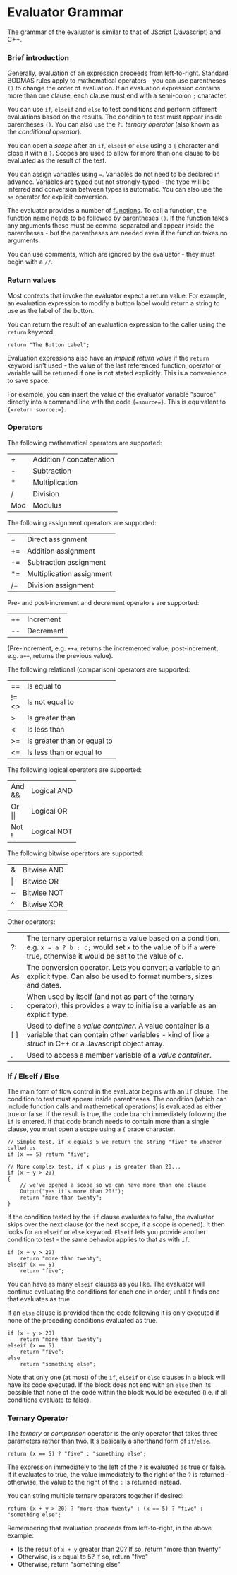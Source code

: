 # Evaluator Grammar

The grammar of the evaluator is similar to that of JScript (Javascript) and C++.

### Brief introduction

Generally, evaluation of an expression proceeds from left-to-right. Standard BODMAS rules apply to mathematical operators - you can use parentheses `()` to change the order of evaluation. If an evaluation expression contains more than one clause, each clause must end with a semi-colon `;` character.

You can use `if`, `elseif` and `else` to test conditions and perform different evaluations based on the results. The condition to test must appear inside parentheses `()`. You can also use the `?:` *ternary operator* (also known as the *conditional operator*).

You can open a *scope* after an `if`, `elseif` or `else` using a `{` character and close it with a `}`. Scopes are used to allow for more than one clause to be evaluated as the result of the test.

You can assign variables using `=`. Variables do not need to be declared in advance. Variables are [typed](variable_types.md) but not strongly-typed - the type will be inferred and conversion between types is automatic. You can also use the `as` operator for explicit conversion.

The evaluator provides a number of [functions](/Manual/reference/evaluator/README.md). To call a function, the function name needs to be followed by parentheses `()`. If the function takes any arguments these must be comma-separated and appear inside the parentheses - but the parentheses are needed even if the function takes no arguments.

You can use comments, which are ignored by the evaluator - they must begin with a `//`.

### Return values

Most contexts that invoke the evaluator expect a return value. For example, an evaluation expression to modify a button label would return a string to use as the label of the button.

You can return the result of an evaluation expression to the caller using the `return` keyword.

    return "The Button Label";

Evaluation expressions also have an *implicit return value* if the `return` keyword isn't used - the value of the last referenced function, operator or variable will be returned if one is not stated explicitly. This is a convenience to save space.

For example, you can insert the value of the evaluator variable "source" directly into a command line with the code `{=source=}`. This is equivalent to `{=return source;=}`.

### Operators

The following mathematical operators are supported:

|     |                          |
|-----|--------------------------|
| \+  | Addition / concatenation |
| \-  | Subtraction              |
| \*  | Multiplication           |
| /   | Division                 |
| Mod | Modulus                  |

The following assignment operators are supported:

|     |                           |
|-----|---------------------------|
| =   | Direct assignment         |
| +=  | Addition assignment       |
| -=  | Subtraction assignment    |
| \*= | Multiplication assignment |
| /=  | Division assignment       |

Pre- and post-increment and decrement operators are supported:

|     |           |
|-----|-----------|
| ++  | Increment |
| --  | Decrement |

(Pre-increment, e.g. `++a`, returns the incremented value; post-increment, e.g. `a++`, returns the previous value).

The following relational (comparison) operators are supported:

<table>
<tbody>
<tr class="odd">
<td>==</td>
<td>Is equal to</td>
</tr>
<tr class="even">
<td>!=<br />
&lt;&gt;</td>
<td>Is not equal to</td>
</tr>
<tr class="odd">
<td>&gt;</td>
<td>Is greater than</td>
</tr>
<tr class="even">
<td>&lt;</td>
<td>Is less than</td>
</tr>
<tr class="odd">
<td>&gt;=</td>
<td>Is greater than or equal to</td>
</tr>
<tr class="even">
<td>&lt;=</td>
<td>Is less than or equal to</td>
</tr>
</tbody>
</table>

The following logical operators are supported:

<table>
<tbody>
<tr class="odd">
<td>And<br />
&amp;&amp;</td>
<td>Logical AND</td>
</tr>
<tr class="even">
<td>Or<br />
||</td>
<td>Logical OR</td>
</tr>
<tr class="odd">
<td>Not<br />
!</td>
<td>Logical NOT</td>
</tr>
</tbody>
</table>

The following bitwise operators are supported:

|     |             |
|-----|-------------|
| &   | Bitwise AND |
| \|  | Bitwise OR  |
| ~   | Bitwise NOT |
| ^   | Bitwise XOR |

Other operators:

|       |                                                                                                                                                                                                                                                                                                                                                                              |
|-------|------------------------------------------------------------------------------------------------------------------------------------------------------------------------------------------------------------------------------------------------------------------------------------------------------------------------------------------------------------------------------|
| ?:    | The ternary operator returns a value based on a condition, e.g. `x = a ? b : c;` would set `x` to the value of `b` if `a` were true, otherwise it would be set to the value of `c`. |
| As    | The conversion operator. Lets you convert a variable to an explicit type. Can also be used to format numbers, sizes and dates.                                                                                                                                                                                                                                               |
| :     | When used by itself (and not as part of the ternary operator), this provides a way to initialise a variable as an explicit type.                                                                                                                                                                                                                                             |
| \[ \] | Used to define a *value container*. A value container is a variable that can contain other variables - kind of like a *struct* in C++ or a Javascript object array.                                                                                                                                                                                                          |
| .     | Used to access a member variable of a *value container*.                                                                                                                                                                                                                                                                                                                     |

### If / ElseIf / Else

The main form of flow control in the evaluator begins with an `if` clause. The condition to test must appear inside parentheses. The condition (which can include function calls and mathemetical operations) is evaluated as either true or false. If the result is true, the code branch immediately following the `if` is entered. If that code branch needs to contain more than a single clause, you must open a scope using a `{` brace character.

    // Simple test, if x equals 5 we return the string "five" to whoever called us
    if (x == 5) return "five";

    // More complex test, if x plus y is greater than 20...
    if (x + y > 20)
    {
        // we've opened a scope so we can have more than one clause
        Output("yes it's more than 20!");
        return "more than twenty";
    }

If the condition tested by the `if` clause evaluates to false, the evaluator skips over the next clause (or the next scope, if a scope is opened). It then looks for an `elseif` or `else` keyword. `Elseif` lets you provide another condition to test - the same behavior applies to that as with `if`.

    if (x + y > 20)
        return "more than twenty";
    elseif (x == 5)
        return "five";

You can have as many `elseif` clauses as you like. The evaluator will continue evaluating the conditions for each one in order, until it finds one that evaluates as true.

If an `else` clause is provided then the code following it is only executed if none of the preceding conditions evaluated as true.

    if (x + y > 20)
        return "more than twenty";
    elseif (x == 5)
        return "five";
    else
        return "something else";

Note that only one (at most) of the `if`, `elseif` or `else` clauses in a block will have its code executed. If the block does not end with an `else` then its possible that none of the code within the block would be executed (i.e. if all conditions evaluate to false).

### Ternary Operator

The *ternary* or *comparison* operator is the only operator that takes three parameters rather than two. It's basically a shorthand form of `if`/`else`.

    return (x == 5) ? "five" : "something else";

The expression immediately to the left of the `?` is evaluated as true or false. If it evaluates to true, the value immediately to the right of the `?` is returned - otherwise, the value to the right of the `:` is returned instead.

You can string multiple ternary operators together if desired:

    return (x + y > 20) ? "more than twenty" : (x == 5) ? "five" : "something else";

Remembering that evaluation proceeds from left-to-right, in the above example:

- Is the result of `x + y` greater than 20? If so, return "more than twenty"
- Otherwise, is `x` equal to 5? If so, return "five"
- Otherwise, return "something else"
